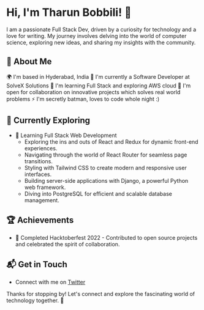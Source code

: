 # Hi, I'm Tharun Bobbili! 👋

I am a passionate Full Stack Dev, driven by a curiosity for technology and a love for writing. My journey involves delving into the world of computer science, exploring new ideas, and sharing my insights with the community.


## 🚀 About Me

🌍  I'm based in Hyderabad, India
🚀  I'm currently a Software Developer at SolveX Solutions
🧠  I'm learning Full Stack and exploring AWS cloud
🤝  I'm open for collaboration on innovative projects which solves real world problems
⚡  I'm secretly batman, loves to code whole night :)


## 🌱 Currently Exploring

- 🚀 Learning Full Stack Web Development
  - Exploring the ins and outs of React and Redux for dynamic front-end experiences.
  - Navigating through the world of React Router for seamless page transitions.
  - Styling with Tailwind CSS to create modern and responsive user interfaces.
  - Building server-side applications with Django, a powerful Python web framework.
  - Diving into PostgreSQL for efficient and scalable database management.

 ## 🏆 Achievements

- 🌟 Completed Hacktoberfest 2022 - Contributed to open source projects and celebrated the spirit of collaboration.


## 📬 Get in Touch

- Connect with me on [Twitter](https://x.com/btharun)

Thanks for stopping by! Let's connect and explore the fascinating world of technology together. 🚀



<!--

Here are some ideas to get you started:

- 🔭 I’m currently working on ...
- 🌱 I’m currently learning ...
- 👯 I’m looking to collaborate on ...
- 🤔 I’m looking for help with ...
- 💬 Ask me about ...
- 📫 How to reach me: ...
- 😄 Pronouns: ...
- ⚡ Fun fact: ...
-->
